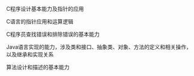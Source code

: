 C程序设计基本能力及指针的应用

C语言的指针应用和运算逻辑

C程序员查找错误和排除错误的基本能力

Java语言实现的能力，涉及类和接口、抽象类、对象、方法的定义和相关操作，以及继承和实现关系

算法设计和描述的基本能力
